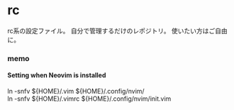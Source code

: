 # rc
rc系の設定ファイル。
自分で管理するだけのレポジトリ。
使いたい方はご自由に。

### memo
#### Setting when Neovim is installed 
ln -snfv ${HOME}/.vim ${HOME}/.config/nvim/  
ln -snfv ${HOME}/.vimrc ${HOME}/.config/nvim/init.vim
